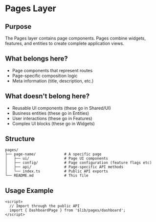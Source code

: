 # Pages Layer

## Purpose

The Pages layer contains page components. Pages combine widgets, features, and entities to create complete application views.

## What belongs here?

- Page components that represent routes
- Page-specific composition logic
- Meta information (title, description, etc.)

## What doesn't belong here?

- Reusable UI components (these go in Shared/UI)
- Business entities (these go in Entities)
- User interactions (these go in Features)
- Complex UI blocks (these go in Widgets)

## Structure

```
pages/
├── page-name/             # A specific page
│   ├── ui/                # Page UI components
│   ├── config/            # Page configuration (feature flags etc)
│   ├── api/               # Page-specific API methods
│   └── index.ts           # Public API exports
└── README.md              # This file
```

## Usage Example

```svelte
<script>
  // Import through the public API
  import { DashboardPage } from '$lib/pages/dashboard';
</script>
```